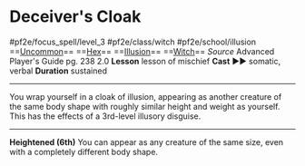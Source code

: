 # Deceiver's Cloak
#pf2e/focus_spell/level_3 #pf2e/class/witch #pf2e/school/illusion 
==[Uncommon](rules/traits/uncommon.md)== ==[Hex](../../../Traits/Hex.md)== ==[Illusion](rules/traits/illusion.md)== ==[Witch](../../../Traits/Witch.md)==
*Source* Advanced Player's Guide pg. 238 2.0
**Lesson** lesson of mischief
**Cast** ►► somatic, verbal
**Duration** sustained

---
You wrap yourself in a cloak of illusion, appearing as another creature of the same body shape with roughly similar height and weight as yourself. This has the effects of a 3rd-level illusory disguise.

<hr>

**Heightened (6th)** You can appear as any creature of the same size, even with a completely different body shape.